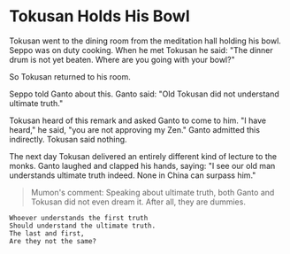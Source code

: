 # Tokusan Holds His Bowl

Tokusan went to the dining room from the meditation hall holding his bowl. Seppo was on duty cooking. When he met Tokusan he said: "The dinner drum is not yet beaten. Where are you going with your bowl?"

So Tokusan returned to his room.

Seppo told Ganto about this. Ganto said: "Old Tokusan did not understand ultimate truth."

Tokusan heard of this remark and asked Ganto to come to him. "I have heard," he said, "you are not approving my Zen." Ganto admitted this indirectly. Tokusan said nothing.

The next day Tokusan delivered an entirely different kind of lecture to the monks. Ganto laughed and clapped his hands, saying: "I see our old man understands ultimate truth indeed. None in China can surpass him."

> Mumon's comment: Speaking about ultimate truth, both Ganto and Tokusan did not even dream it. After all, they are dummies.

```
Whoever understands the first truth
Should understand the ultimate truth.
The last and first,
Are they not the same?
```
